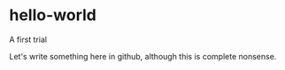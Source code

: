 # hello-world
A first trial

Let's write something here in github, although this is complete nonsense.
